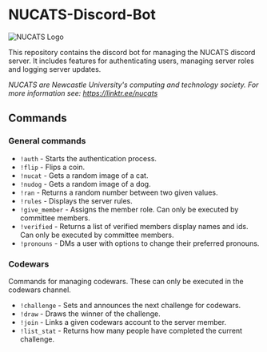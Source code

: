 # NUCATS-Discord-Bot

![NUCATS Logo](https://github.com/NUCATS-Soc/NUCATS-Discord-Bot/tree/main/github/github_banner.png "a title")

This repository contains the discord bot for managing the NUCATS discord server. It includes features for authenticating
users, managing server roles and logging server updates.

*NUCATS are Newcastle University's computing and technology society. For more information see: https://linktr.ee/nucats*

## Commands

### General commands

- `!auth` - Starts the authentication process.
- `!flip` - Flips a coin.
- `!nucat` - Gets a random image of a cat.
- `!nudog` - Gets a random image of a dog.
- `!ran` - Returns a random number between two given values.
- `!rules` - Displays the server rules.
- `!give_member` - Assigns the member role. Can only be executed by committee members.
- `!verified` - Returns a list of verified members display names and ids. Can only be executed by committee members.
- `!pronouns` - DMs a user with options to change their preferred pronouns.

### Codewars

Commands for managing codewars. These can only be executed in the codewars channel.

- `!challenge` - Sets and announces the next challenge for codewars.
- `!draw` - Draws the winner of the challenge.
- `!join` - Links a given codewars account to the server member.
- `!list_stat` - Returns how many people have completed the current challenge. 
